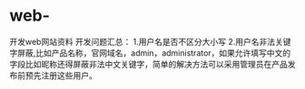 # web-
开发web网站资料
开发问题汇总：
1.用户名是否不区分大小写
2.用户名非法关键字屏蔽,比如产品名称，官网域名，admin，administrator，如果允许填写中文的字段比如昵称还得屏蔽非法中文关键字，简单的解决方法可以采用管理员在产品发布前预先注册这些用户。
